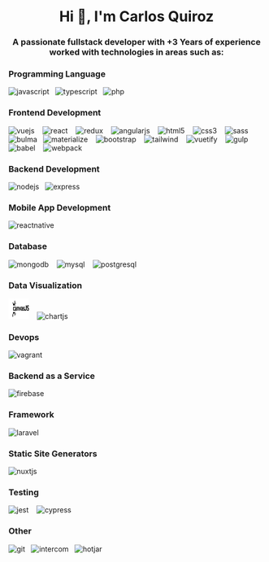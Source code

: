 <h1 align="center">Hi 👋, I'm Carlos Quiroz</h1>
<h3 align="center">A passionate fullstack developer with +3 Years of experience worked with technologies in areas such as:</h3>

<h3 align="left">Programming Language</h3>

<p align="left">
  <img src="https://devicons.github.io/devicon/devicon.git/icons/javascript/javascript-original.svg" alt="javascript" width="40" height="40"/>&nbsp;&nbsp;
  <img src="https://devicons.github.io/devicon/devicon.git/icons/typescript/typescript-original.svg" alt="typescript" width="40" height="40"/>&nbsp;&nbsp;
  <img src="https://devicons.github.io/devicon/devicon.git/icons/php/php-original.svg" alt="php" width="40" height="40"/>
</p>

<h3 align="left">Frontend Development</h3>

<p align="left">
  <img src="https://devicons.github.io/devicon/devicon.git/icons/vuejs/vuejs-original-wordmark.svg" alt="vuejs" width="40" height="40"/> &nbsp;&nbsp;
  <img src="https://devicons.github.io/devicon/devicon.git/icons/react/react-original-wordmark.svg" alt="react" width="40" height="40"/> &nbsp;&nbsp;
  <img src="https://devicons.github.io/devicon/devicon.git/icons/redux/redux-original.svg" alt="redux" width="40" height="40"/> &nbsp;&nbsp;
  <img src="https://devicons.github.io/devicon/devicon.git/icons/angularjs/angularjs-original.svg" alt="angularjs" width="40" height="40"/> &nbsp;&nbsp;
  <img src="https://devicons.github.io/devicon/devicon.git/icons/html5/html5-original-wordmark.svg" alt="html5" width="40" height="40"/> &nbsp;&nbsp;
  <img src="https://devicons.github.io/devicon/devicon.git/icons/css3/css3-original-wordmark.svg" alt="css3" width="40" height="40"/> &nbsp;&nbsp;
  <img src="https://devicons.github.io/devicon/devicon.git/icons/sass/sass-original.svg" alt="sass" width="40" height="40"/> &nbsp;&nbsp;
  <img src="https://raw.githubusercontent.com/gilbarbara/logos/804dc257b59e144eaca5bc6ffd16949752c6f789/logos/bulma.svg" alt="bulma" width="40" height="40"/> &nbsp;
  <img src="https://raw.githubusercontent.com/prplx/svg-logos/5585531d45d294869c4eaab4d7cf2e9c167710a9/svg/materialize.svg" alt="materialize" width="40" height="40"/> &nbsp;&nbsp;
  <img src="https://devicons.github.io/devicon/devicon.git/icons/bootstrap/bootstrap-plain.svg" alt="bootstrap" width="40" height="40"/> &nbsp;&nbsp;
  <img src="https://www.vectorlogo.zone/logos/tailwindcss/tailwindcss-icon.svg" alt="tailwind" width="40" height="40"/> &nbsp;&nbsp;
  <img src="https://github.com/bestofjs/bestofjs-webui/blob/master/public/logos/vuetify.svg" alt="vuetify" width="40" height="40"/> &nbsp;&nbsp;
  <img src="https://devicons.github.io/devicon/devicon.git/icons/gulp/gulp-plain.svg" alt="gulp" width="40" height="40"/> &nbsp;&nbsp;
  <img src="https://www.vectorlogo.zone/logos/babeljs/babeljs-icon.svg" alt="babel" width="40" height="40"/> &nbsp;&nbsp;
  <img src="https://devicons.github.io/devicon/devicon.git/icons/webpack/webpack-original.svg" alt="webpack" width="40" height="40"/>
</p>

<h3 align="left">Backend Development</h3>
<p align="left">
  <img src="https://devicons.github.io/devicon/devicon.git/icons/nodejs/nodejs-original-wordmark.svg" alt="nodejs" width="40" height="40"/>&nbsp;&nbsp;
  <img src="https://devicons.github.io/devicon/devicon.git/icons/express/express-original-wordmark.svg" alt="express" width="40" height="40"/>
</p>

<h3 align="left">Mobile App Development</h3>
<p align="left">
  <img src="https://reactnative.dev/img/header_logo.svg" alt="reactnative" width="40" height="40"/>
</p>

<h3 align="left">Database</h3>
<p align="left">
  <img src="https://devicons.github.io/devicon/devicon.git/icons/mongodb/mongodb-original-wordmark.svg" alt="mongodb" width="40" height="40"/> &nbsp;&nbsp;
  <img src="https://devicons.github.io/devicon/devicon.git/icons/mysql/mysql-original-wordmark.svg" alt="mysql" width="40" height="40"/> &nbsp;&nbsp;
  <img src="https://devicons.github.io/devicon/devicon.git/icons/postgresql/postgresql-original-wordmark.svg" alt="postgresql" width="40" height="40"/>
</p>

<h3 align="left">Data Visualization</h3>
<p align="left">
  <img src="https://raw.githubusercontent.com/Hardik0307/Hardik0307/master/assets/canvasjs-charts.svg" alt="canvasjs" width="40" height="40"/> &nbsp;&nbsp;
  <img src="https://www.chartjs.org/media/logo-title.svg" alt="chartjs" width="40" height="40"/>
</p>

<h3 align="left">Devops</h3>
<p align="left">
  <img src="https://www.vectorlogo.zone/logos/vagrantup/vagrantup-icon.svg" alt="vagrant" width="40" height="40"/>
</p>

<h3 align="left">Backend as a Service</h3>
<p align="left">
  <img src="https://www.vectorlogo.zone/logos/firebase/firebase-icon.svg" alt="firebase" width="40" height="40"/>
</p>

<h3 align="left">Framework</h3>
<p align="left">
  <img src="https://devicons.github.io/devicon/devicon.git/icons/laravel/laravel-plain-wordmark.svg" alt="laravel" width="40" height="40"/>
</p>

<h3 align="left">Static Site Generators</h3>
<p align="left">
  <img src="https://www.vectorlogo.zone/logos/nuxtjs/nuxtjs-icon.svg" alt="nuxtjs" width="40" height="40"/>
</p>

<h3 align="left">Testing</h3>
<p align="left">
  <img src="https://www.vectorlogo.zone/logos/jestjsio/jestjsio-icon.svg" alt="jest" width="40" height="40"/> &nbsp;&nbsp;
  <img src="https://github.com/simple-icons/simple-icons/blob/master/icons/cypress.svg" alt="cypress" width="40" height="40"/>
</p>

<h3 align="left">Other</h3>
<p align="left">
  <img src="https://www.vectorlogo.zone/logos/git-scm/git-scm-icon.svg" alt="git" width="40" height="40"/>&nbsp;&nbsp;
  <img src="https://www.vectorlogo.zone/logos/intercom/intercom-icon.svg" alt="intercom" width="40" height="40"/>&nbsp;&nbsp;
  <img src="https://github.com/detain/svg-logos/blob/master/svg/hotjar-2.svg" alt="hotjar" width="40" height="40"/>
</p>


<!--- <p align="center"><img align="center" src="https://github-readme-stats.vercel.app/api/top-langs/?username=quirozcarlos&layout=compact" alt="quirozcarlos" /></p> -->
